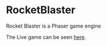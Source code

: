 # RocketBlaster
Rocket Blaster is a Phaser game engine 

The Live game can be seen [here](https://benedikteyjolfsson.github.io/rocketblaster/).
